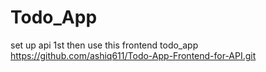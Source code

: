 # Todo_App
 set up api 1st
 then use this frontend todo_app https://github.com/ashiq611/Todo-App-Frontend-for-API.git

